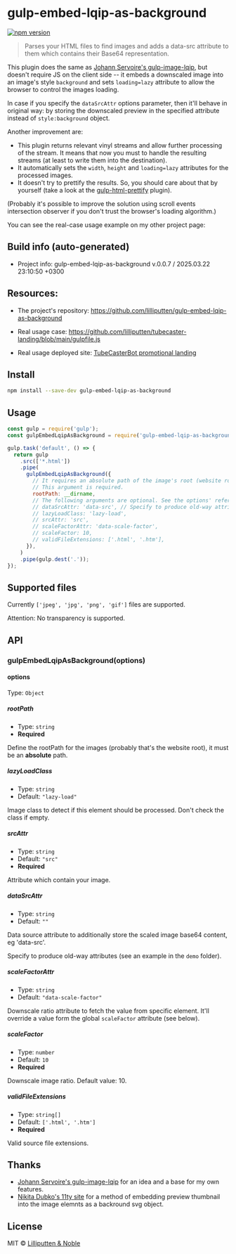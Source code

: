 <!--
 @since 2025.03.22, 06:17
 @changed 2025.03.22, 08:50
-->

# gulp-embed-lqip-as-background

[![npm version](https://img.shields.io/npm/v/gulp-embed-lqip-as-background.svg)](https://www.npmjs.com/package/gulp-embed-lqip-as-background)

> Parses your HTML files to find images and adds a data-src attribute to them which contains their Base64 representation.

This plugin does the same as [Johann Servoire's gulp-image-lqip](https://github.com/Johann-S/gulp-image-lqip), but doesn't require JS on the client side -- it embeds a downscaled image into an image's style `background` and sets `loading=lazy` attribute to allow the browser to control the images loading.

In case if you specify the `dataSrcAttr` options parameter, then it'll behave in original way: by storing the downscaled preview in the specified attribute instead of `style:background` object.

Another improvement are:

- This plugin returns relevant vinyl streams and allow further processing of the stream. It means that now you must to handle the resulting streams (at least to write them into the destination).
- It automatically sets the `width`, `height` and `loading=lazy` attributes for the processed images.
- It doesn't try to prettify the results. So, you should care about that by yourself (take a look at the [gulp-html-prettify](https://www.npmjs.com/package/gulp-html-prettify) plugin).

(Probably it's possible to improve the solution using scroll events intersection observer if you don't trust the browser's loading algorithm.)

You can see the real-case usage example on my other project page:

## Build info (auto-generated)

- Project info: gulp-embed-lqip-as-background v.0.0.7 / 2025.03.22 23:10:50 +0300

## Resources:

- The project's repository: https://github.com/lilliputten/gulp-embed-lqip-as-background

- Real usage case: https://github.com/lilliputten/tubecaster-landing/blob/main/gulpfile.js

- Real usage deployed site: [TubeCasterBot promotional landing](https://tubecaster.lilliputten.com/)

## Install

```bash
npm install --save-dev gulp-embed-lqip-as-background
```

## Usage

```javascript
const gulp = require('gulp');
const gulpEmbedLqipAsBackground = require('gulp-embed-lqip-as-background');

gulp.task('default', () => {
  return gulp
    .src(['*.html'])
    .pipe(
      gulpEmbedLqipAsBackground({
        // It requires an absolute path of the image's root (website root in your project).
        // This argument is required.
        rootPath: __dirname,
        // The following arguments are optional. See the options' reference below.
        // dataSrcAttr: 'data-src', // Specify to produce old-way attributes (see an example in the `demo` folder).
        // lazyLoadClass: 'lazy-load',
        // srcAttr: 'src',
        // scaleFactorAttr: 'data-scale-factor',
        // scaleFactor: 10,
        // validFileExtensions: ['.html', '.htm'],
      }),
    )
    .pipe(gulp.dest('.'));
});
```

## Supported files

Currently `['jpeg', 'jpg', 'png', 'gif']` files are supported.

Attention: No transparency is supported.

## API

### gulpEmbedLqipAsBackground(options)

#### options

Type: `Object`

##### rootPath

- Type: `string`
- **Required**

Define the rootPath for the images (probably that's the website root), it must be an **absolute** path.

##### lazyLoadClass

- Type: `string`
- Default: `"lazy-load"`

Image class to detect if this element should be processed. Don't check the class if empty.

##### srcAttr

- Type: `string`
- Default: `"src"`
- **Required**

Attribute which contain your image.

##### dataSrcAttr

- Type: `string`
- Default: `""`

Data source attribute to additionally store the scaled image base64 content, eg 'data-src'.

Specify to produce old-way attributes (see an example in the `demo` folder).

##### scaleFactorAttr

- Type: `string`
- Default: `"data-scale-factor"`

Downscale ratio attribute to fetch the value from specific element. It'll override a value form the global `scaleFactor` attribute (see below).

##### scaleFactor

- Type: `number`
- Default: `10`
- **Required**

Downscale image ratio. Default value: 10.

##### validFileExtensions

- Type: `string[]`
- Default: `['.html', '.htm']`
- **Required**

Valid source file extensions.

## Thanks

- [Johann Servoire's gulp-image-lqip](https://github.com/Johann-S/gulp-image-lqip) for an idea and a base for my own features.
- [Nikita Dubko's 11ty site](https://github.com/MeFoDy/mefody.dev) for a method of embedding preview thumbnail into the image elemnts as a backround svg object.

## License

MIT © [Lilliputten & Noble](https://lilliputten.com/)
